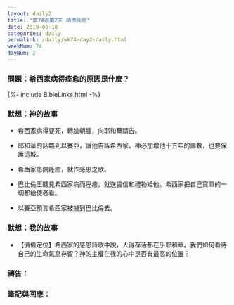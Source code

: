 ```yaml
---
layout: daily2
title: "第74週第2天 病而痊愈"
date: 2019-06-18
categories: daily
permalink: /daily/wk74-day2-daily.html
weekNum: 74
dayNum: 2
---
```


### 問題：希西家病得痊愈的原因是什麼？
 
{%- include BibleLinks.html -%}

### 默想：神的故事
+ 希西家病得要死，轉臉朝牆，向耶和華禱告。

+ 耶和華的話臨到以賽亞，讓他告訴希西家，神必加增他十五年的壽數，也要保護這城。

+ 希西家患病痊癒，就作感恩之歌。

+ 巴比倫王聽見希西家病而痊癒，就送書信和禮物給他。希西家把自己寶庫的一切都給使者看。

+ 以賽亞預言希西家被擄到巴比倫去。

### 默想：我的故事
+ 【價值定位】希西家的感恩詩歌中說，人得存活都在乎耶和華。我們如何看待自己的生命氣息存留？神的主權在我的心中是否有最高的位置？

### 禱告：

### 筆記與回應：
